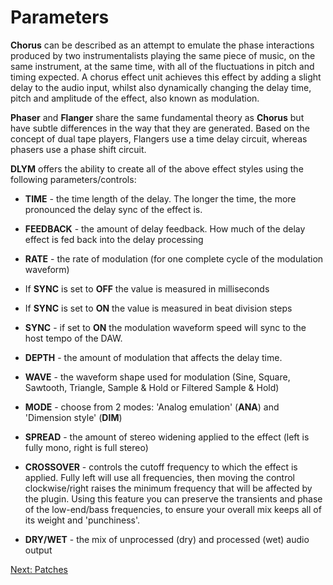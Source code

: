 # Parameters

**Chorus** can be described as an attempt to emulate the phase interactions produced by two instrumentalists playing the same piece of music, on the same instrument, at the same time, with all of the fluctuations in pitch and timing expected. A chorus effect unit achieves this effect by adding a slight delay to the audio input, whilst also dynamically changing the delay time, pitch and amplitude of the effect, also known as modulation.

**Phaser** and **Flanger** share the same fundamental theory as **Chorus** but have subtle differences in the way that they are generated. Based on the concept of dual tape players, Flangers use a time delay circuit, whereas phasers use a phase shift circuit.

**DLYM** offers the ability to create all of the above effect styles using the following parameters/controls:

- **TIME** - the time length of the delay. The longer the time, the more pronounced the delay sync of the effect is.

- **FEEDBACK** - the amount of delay feedback. How much of the delay effect is fed back into the delay processing

- **RATE** - the rate of modulation \(for one complete cycle of the modulation waveform\)

- If **SYNC** is set to **OFF** the value is measured in milliseconds

- If **SYNC** is set to **ON** the value is measured in beat division steps

- **SYNC** - if set to **ON** the modulation waveform speed will sync to the host tempo of the DAW.

- **DEPTH** - the amount of modulation that affects the delay time.

- **WAVE** - the waveform shape used for modulation \(Sine, Square, Sawtooth, Triangle, Sample & Hold or Filtered Sample & Hold\)

- **MODE** - choose from 2 modes: 'Analog emulation' \(**ANA**\) and 'Dimension style' \(**DIM**\)

- **SPREAD** - the amount of stereo widening applied to the effect \(left is fully mono, right is full stereo\)

- **CROSSOVER** - controls the cutoff frequency to which the effect is applied. Fully left will use all frequencies, then moving the control clockwise/right raises the minimum frequency that will be affected by the plugin. Using this feature you can preserve the transients and phase of the low-end/bass frequencies, to ensure your overall mix keeps all of its weight and 'punchiness'.

- **DRY/WET** - the mix of unprocessed \(dry\) and processed \(wet\) audio output

[Next: Patches](https://www.imaginando.pt/products/dlym/help/patches)

